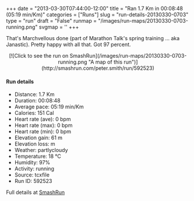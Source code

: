 +++
date = "2013-03-30T07:44:00-12:00"
title = "Ran 1.7 Km in 00:08:48 (05:19 min/Km)"
categories = ["Runs"]
slug = "run-details-20130330-0703"
type = "run"
draft = "False"
runmap = "/images/run-maps/20130330-0703-running.png"
svgmap = '<polyline points="60 43, 62 41, 63 39, 66 35, 69 33, 71 31, 72 29, 73 27, 75 26, 78 26, 80 27, 83 28, 85 29, 94 31, 100 33, 100 33, 97 37, 96 40, 95 42, 95 44, 94 47, 93 49, 93 51, 94 56, 94 59, 93 61, 93 63, 92 66, 91 69, 90 71, 88 73, 85 74, 82 74, 79 73, 75 73, 70 72, 66 71, 63 70, 60 70, 57 69, 54 69, 51 69, 49 67, 46 67, 43 67, 34 64, 31 63, 29 63, 26 63, 23 62, 20 61, 16 60, 10 60, 4 60, 2 60, 1 60, 0 54, 0 52, 4 48, 10 43, 16 39, 19 39, 21 38, 23 36, 26 35, 29 34, 32 33, 37 31, 46 28, 58 27, 64 26, 67 26, 68 27, 67 29, 64 34, 63 36, 61 38, 59 41">'
+++

That's Marchvellous done (part of Marathon Talk's spring training ... aka Janastic). Pretty happy with all that. Got 97 percent. 

<!--more-->

<center>
[![Click to see the run on SmashRun](/images/run-maps/20130330-0703-running.png "A map of this run")](http://smashrun.com/peter.smith/run/592523)
</center>

#### Run details

* Distance: 1.7 Km
* Duration: 00:08:48
* Average pace: 05:19 min/Km
* Calories: 151 Cal
* Heart rate (ave): 0 bpm
* Heart rate (max): 0 bpm
* Heart rate (min): 0 bpm
* Elevation gain: 61 m
* Elevation loss:  m
* Weather: partlycloudy
* Temperature: 18 &deg;C
* Humidity: 97%
* Activity: running
* Source: tcxfile
* Run ID: 592523

Full details at [SmashRun](http://smashrun.com/peter.smith/run/592523)